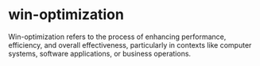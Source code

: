 # win-optimization
Win-optimization refers to the process of enhancing performance, efficiency, and overall effectiveness, particularly in contexts like computer systems, software applications, or business operations. 

